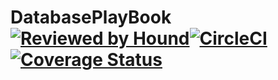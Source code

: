 # DatabasePlayBook [![Reviewed by Hound](https://img.shields.io/badge/Reviewed_by-Hound-8E64B0.svg)](https://houndci.com)[![CircleCI](https://circleci.com/gh/WinstonKamau/DatabasePlayBook.svg?style=svg)](https://circleci.com/gh/WinstonKamau/DatabasePlayBook)[![Coverage Status](https://coveralls.io/repos/github/WinstonKamau/DatabasePlayBook/badge.svg)](https://coveralls.io/github/WinstonKamau/DatabasePlayBook)